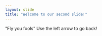```yaml
---
layout: slide
title: "Welcome to our second slide!"
---
```

"Fly you fools"
Use the left arrow to go back!

